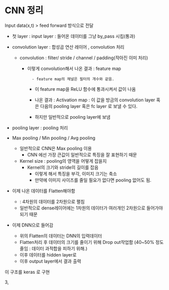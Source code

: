 # CNN 정리



Input data(x,t) > feed forward 방식으로 전달



- 첫 layer : input layer : 들어온 데이터를 그냥 by_pass 시킴(통과)

  

- convolution layer : 합성곱 연산 레이어 , convolution 처리

  - convolution : filter/ stride / channel / padding(작아진 이미 처리)

    - 이렇게 convolution해서 나온 결과 : feature map

        	- feature map의 채널은 필터의 개수와 같음.

        - 이 feature map을 ReLU 함수에 통과시켜서 값이 나옴

        - 나온 결과 : Activation map : 이 값을 방금의 convolution layer 혹은 다음의 pooling layer 혹은 fc layer 로 보낼 수 있다.
      - 하지만 일반적으로 pooling layer에 보냄

  

- pooling layer : pooling 처리
- Max pooling / Min pooling / Avg pooling
  - 일반적으로 CNN은 Max pooling 이용
    - CNN 에선 가장 큰값이 일반적으로 특징을 잘 표현하기 때문
  - Kernel size :  pooling의 영역을 어떻게 잡을지
    - Kernel의 크기와 stride의 길이를 잡음
      - 이렇게 해서 특징을 부각, 이미지 크기는 축소
      - 만약에 이미지 사이즈를 줄일 필요가 없다면 pooling 없어도 됨.



- 이제 나온 데이터를 Flatten해야함
  - : 4차원의 데이터를 2차원으로 펼침
  - 일반적으로 dense레이어에는 1차원의 데이터가 여러개인 2차원으로 들어가야되기 때문



- 이제 DNN으로 들어감
  - 위의 Flatten의 데이터는 DNN의 입력데이터
  - Flatten처리 후 데이터의 크기를 줄이기 위해 Drop out작업함 (40~50% 정도 줄임 : 데이터 과적합을 피하기 위해.)
  - 이후 데이터를 hidden layer로
  - 이후 output layer에서 결과 출력



이 구조를 keras 로 구현



3,